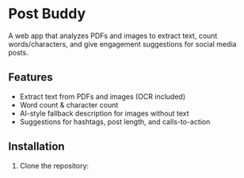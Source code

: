 # Post Buddy

A web app that analyzes PDFs and images to extract text, count words/characters, and give engagement suggestions for social media posts.

## Features
- Extract text from PDFs and images (OCR included)
- Word count & character count
- AI-style fallback description for images without text
- Suggestions for hashtags, post length, and calls-to-action

## Installation
1. Clone the repository:
